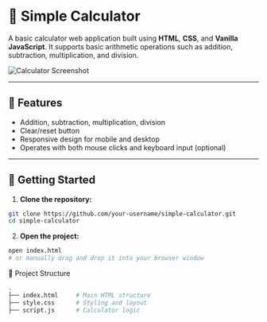 # 🧮 Simple Calculator

A basic calculator web application built using **HTML**, **CSS**, and **Vanilla JavaScript**. It supports basic arithmetic operations such as addition, subtraction, multiplication, and division.

![Calculator Screenshot](./screenshot.png) <!-- Replace with actual screenshot path -->

---

## 🔢 Features

- Addition, subtraction, multiplication, division
- Clear/reset button
- Responsive design for mobile and desktop
- Operates with both mouse clicks and keyboard input (optional)

---

## 🚀 Getting Started

1. **Clone the repository:**

```bash
git clone https://github.com/your-username/simple-calculator.git
cd simple-calculator
```
2. **Open the project:**
```bash
open index.html
# or manually drag and drop it into your browser window
```
🧱 Project Structure
```bash
.
├── index.html     # Main HTML structure
├── style.css      # Styling and layout
├── script.js      # Calculator logic
```

